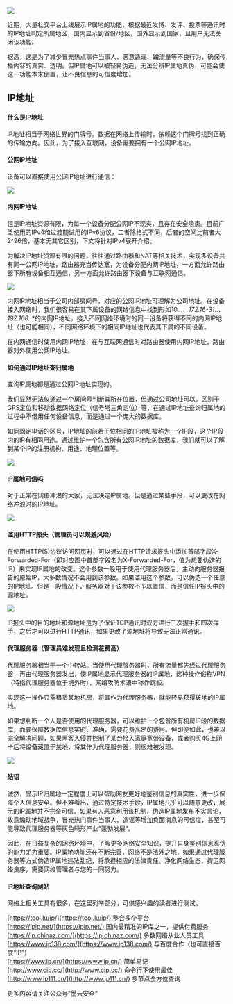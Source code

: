 ![](https://p5.ssl.qhimg.com/t01c12ee12f2d29fa46.jpg)

近期，大量社交平台上线展示IP属地的功能，根据最近发博、发评、投票等通讯时的IP地址判定所属地区，国内显示到省份/地区，国外显示到国家，且用户无法关闭该功能。

据悉，这是为了减少冒充热点事件当事人、恶意造谣、蹭流量等不良行为，确保传播内容的真实、透明。但IP属地可以被轻易伪造，无法分辨IP属地真伪，可能会使这一功能本末倒置，让不良信息的可信度增加。

## IP地址

#### 什么是IP地址

IP地址相当于网络世界的门牌号。数据在网络上传输时，依赖这个门牌号找到正确的传输方向。因此，为了接入互联网，设备需要拥有一个公网IP地址。

#### 公网IP地址

设备可以直接使用公网IP地址进行通信：

![](https://p0.ssl.qhimg.com/t01221c33825cac3000.png)

#### 内网IP地址

但是IP地址资源有限，为每一个设备分配公网IP不现实，且存在安全隐患。目前广泛使用的IPv4和过渡期试用的IPv6协议，二者除格式不同，后者的空间比前者大2^96倍，基本无其它区别，下文将针对IPv4展开介绍。

为解决IP地址资源有限的问题，往往通过路由器和NAT等相关技术，实现多设备共有同一公网IP地址，路由器充当传达室，为设备分配内网IP地址，一方面允许路由器下所有设备相互通信，另一方面允许路由器下设备与互联网通信。

![](https://p2.ssl.qhimg.com/t013de1e5cfa527f718.png)

内网IP地址相当于公司内部房间号，对应的公网IP地址可理解为公司地址。在设备接入网络时，我们很容易在其下属设备的网络信息中找到形如10._._._、172.16-31._._、192.168._.\*的内网IP地址，接入不同网络环境时的同一设备将获得不同的内网IP地址（也可能相同），不同网络环境下的相同IP地址也代表其下属的不同设备。

在内网通信时使用内网IP地址，在与互联网通信时对路由器使用内网IP地址，路由器对外使用公网IP地址。

#### 如何通过IP地址查归属地

查询IP属地都是通过公网IP地址实现的。

我们显然无法仅通过一个房间号判断其所在位置，但通过公司地址可以。区别于GPS定位和移动数据网络定位（信号塔三角定位）等，在通过IP地址查询归属地的过程中不借用任何设备信息，而是通过一个庞大的数据库。

如同固定电话的区号，IP地址的前若干位相同的IP地址被称为一个IP段，这个IP段内的IP有相同用途。通过维护一个包含所有公网IP地址的数据库，我们就可以了解到某个IP的注册机构、用途、地理位置等。

![](https://p3.ssl.qhimg.com/t01e00504c75778d6c3.png)

#### IP属地可信吗

对于正常在网络冲浪的大家，无法决定IP属地。但是通过某些手段，可以更改在网络冲浪时的IP地址。

![](https://p4.ssl.qhimg.com/t0184c2fd55dbdcb710.png)

#### 滥用HTTP报头（管理员可以规避风险）

在使用HTTP(S)协议访问网页时，可以通过在HTTP请求报头中添加首部字段X-Forwarded-For（即对应图中首部字段名为X-Forwarded-For，值为想要伪造的IP）来实现IP属地的改变。这个参数一般用于使用代理服务器后，主动向服务器报告的原始IP，大多数情况不会用到该参数。如果滥用这个参数，可以伪造一个任意的IP地址。但是一般情况下，服务器对于该参数不予以置信，而是信任IP报头中的源地址。

![](https://p4.ssl.qhimg.com/t017cc118bfabe1abe4.png)

IP报头中的目的地址和源地址是为了保证TCP通讯时双方进行三次握手和四次挥手，之后才可以进行HTTP通讯，如果更改了源地址将导致无法正常通讯。

#### 代理服务器（管理员难发现且检测花费高）

代理服务器相当于一个中转站。当使用代理服务器时，所有流量都先经过代理服务器，再由代理服务器发出，使IP属地显示代理服务器的IP属地，这种操作俗称VPN（特指代理服务器位于境外时），网络攻防术语中称作跳板。

实现这一操作只需租赁某地机房，将其作为代理服务器，就能轻易获得该地的IP属地。

如果想判断一个人是否使用的代理服务器，可以维护一个包含所有机房IP段的数据库，而要保障数据库信息实时、准确，需要花费高昂的费用。但即便如此，也难以完全解决问题，如果黑客入侵并控制了某台接入家庭宽带设备，或者购买4G上网卡后将设备藏匿于某地，将其作为代理服务器，则很难被发现。

![](https://p0.ssl.qhimg.com/t0197608785e7aa0080.png)

#### 结语

诚然，显示IP归属地一定程度上可以帮助网友更好地鉴别信息的真实性，进一步保障个人信息安全。但不难看出，通过特定技术手段，IP属地几乎可以随意更改，展示的IP属地并不完全可信，如果有人恶意利用该机制，伪造IP属地发布不实言论，故意煽动地域战争，冒充热门事件当事人、造谣等增加负面消息的可信度，甚至可能导致代理服务器等灰色畸形产业“蓬勃发展”。

因此，在日益复杂的网络环境中，了解更多网络安全知识，提升自身鉴别信息真伪的能力尤为重要。IP属地功能还在不断完善，网络不是法外之地，如果通过代理服务器等方式伪造IP属地违法乱纪，将承担相应的法律责任。净化网络生态，捍卫网络良序，需要网络管理者与您的一同努力。

#### IP地址查询网站

网络上相关工具有很多，在这里列举部分，可供感兴趣的读者进行测试。

[https://tool.lu/ip/](https://tool.lu/ip/) 整合多个平台  
[https://ipip.net/](https://ipip.net/) 国内最精准的IP库之一，提供付费服务  
[https://ip.chinaz.com/](https://ip.chinaz.com/) 多数网络从业人员工具  
[https://www.ip138.com/](https://www.ip138.com/) 与百度合作（也可直接百度“IP”）  
[https://www.ip.cn/](https://www.ip.cn/) 简单易记  
[http://www.cip.cc/](http://www.cip.cc/) 命令行下使用最佳  
[http://www.ip111.cn/](http://www.ip111.cn/) 多节点全方位查询

更多内容请关注公众号”墨云安全“